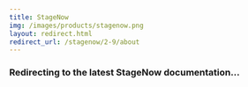 ```yaml
---
title: StageNow
img: /images/products/stagenow.png
layout: redirect.html
redirect_url: /stagenow/2-9/about
---
```


### Redirecting to the latest StageNow documentation...
